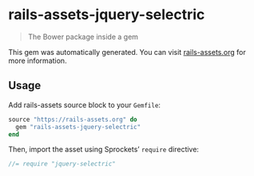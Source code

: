 # rails-assets-jquery-selectric

> The Bower package inside a gem

This gem was automatically generated. You can visit [rails-assets.org](https://rails-assets.org) for more information.

## Usage

Add rails-assets source block to your `Gemfile`:

```ruby
source "https://rails-assets.org" do
  gem "rails-assets-jquery-selectric"
end

```

Then, import the asset using Sprockets’ `require` directive:

```js
//= require "jquery-selectric"
```
